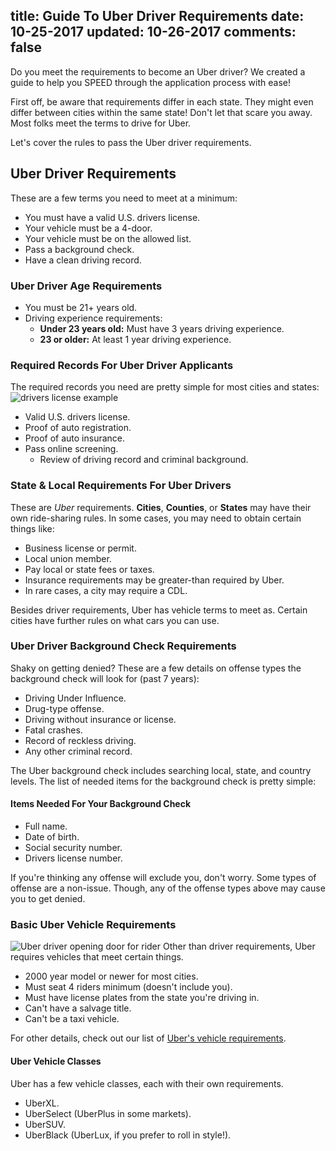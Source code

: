 title: Guide To Uber Driver Requirements
date: 10-25-2017
updated: 10-26-2017
comments: false
---
Do you meet the requirements to become an Uber driver? We created a guide to help you SPEED through the application process with ease!
<!-- more -->
First off, be aware that requirements differ in each state. They might even differ between cities within the same state! Don't let that scare you away. Most folks meet the terms to drive for Uber.

Let's cover the rules to pass the Uber driver requirements.

## Uber Driver Requirements
These are a few terms you need to meet at a minimum:

* You must have a valid U.S. drivers license.
* Your vehicle must be a 4-door.
* Your vehicle must be on the allowed list.
* Pass a background check.
* Have a clean driving record.

### Uber Driver Age Requirements
* You must be 21+ years old.
* Driving experience requirements:
    - **Under 23 years old:** Must have 3 years driving experience.
    - **23 or older:** At least 1 year driving experience.

### Required Records For Uber Driver Applicants
The required records you need are pretty simple for most cities and states:
![drivers license example](/img/example-drivers-license.png)
* Valid U.S. drivers license.
* Proof of auto registration.
* Proof of auto insurance.
* Pass online screening.
    - Review of driving record and criminal background.

### State & Local Requirements For Uber Drivers
These are _Uber_ requirements. **Cities**, **Counties**, or **States** may have their own ride-sharing rules. In some cases, you may need to obtain certain things like:

* Business license or permit.
* Local union member.
* Pay local or state fees or taxes.
* Insurance requirements may be greater-than required by Uber.
* In rare cases, a city may require a CDL.

Besides driver requirements, Uber has vehicle terms to meet as. Certain cities have further rules on what cars you can use.

### Uber Driver Background Check Requirements
Shaky on getting denied? These are a few details on offense types the background check will look for (past 7 years):

* Driving Under Influence.
* Drug-type offense.
* Driving without insurance or license.
* Fatal crashes.
* Record of reckless driving.
* Any other criminal record.

The Uber background check includes searching local, state, and country levels. The list of needed items for the background check is pretty simple:

#### Items Needed For Your Background Check

* Full name.
* Date of birth.
* Social security number.
* Drivers license number.

If you're thinking any offense will exclude you, don't worry. Some types of offense are a non-issue.  Though, any of the offense types above may cause you to get denied.

### Basic Uber Vehicle Requirements
![Uber driver opening door for rider](/img/uber-driver-opening-door.png)
Other than driver requirements, Uber requires vehicles that meet certain things.

* 2000 year model or newer for most cities.
* Must seat 4 riders minimum (doesn't include you).
* Must have license plates from the state you're driving in.
* Can't have a salvage title.
* Can't be a taxi vehicle.

For other details, check out our list of [Uber's vehicle requirements](/uber/vehicle-requirements/).

#### Uber Vehicle Classes
Uber has a few vehicle classes, each with their own requirements.

* UberXL.
* UberSelect (UberPlus in some markets).
* UberSUV.
* UberBlack (UberLux, if you prefer to roll in style!).






